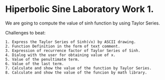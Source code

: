 # Hiperbolic Sine Laboratory Work 1. 

We are going to compute the value of sinh function by using Taylor Series.  

Challenges to beat: 

	1. Express the Taylor Series of Sinh(√x) by ASCII drawing.
	2. Function Definition in the form of text comment.
	3. Expression of recurrence factor of Taylor Series of Sinh.
	4. Dialog with the user for obtaining value of x. 
	5. Value of the penultimate term.
	6. Value of the last term. 
	7. Calculate and show the value of the function by Taylor Series.
	8. Calculate and show the value of the funcion by math library.
